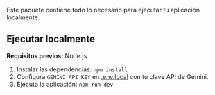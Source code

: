 Este paquete contiene todo lo necesario para ejecutar tu aplicación localmente.

## Ejecutar localmente

**Requisitos previos:** Node.js

1. Instalar las dependencias:
`npm install`
2. Configura `GEMINI_API_KEY` en [.env.local](.env.local) con tu clave API de Gemini.
3. Ejecuta la aplicación:
`npm run dev`